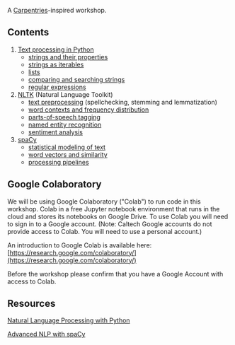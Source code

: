  A [Carpentries](https://carpentries.org)-inspired workshop.

## Contents

1. [Text processing in Python](python-strings/)
    + [strings and their properties](python-strings/properties.md)
    + [strings as iterables](python-strings/iterables.md)
    + [lists](python-strings/lists.md)
    + [comparing and searching strings](python-strings/compare-search.md)
    + [regular expressions](python-strings/regex.md)
3. [NLTK](nltk/) (Natural Language Toolkit)
    + [text preprocessing](nltk/preprocessing.md) (spellchecking, stemming and lemmatization)
    + [word contexts and frequency distribution](nltk/freq.md)
    + [parts-of-speech tagging](nltk/pos.md)
    + [named entity recognition](nltk/ner.md)
    + [sentiment analysis](nltk/sa.md)
5. [spaCy](spacy/)
    + [statistical modeling of text](spacy/modelling.md)
    + [word vectors and similarity](spacy/vectors.md)
    + [processing pipelines](spacy/pipelines.md)

## Google Colaboratory

We will be using Google Colaboratory ("Colab") to run code in this workshop. Colab in a free Jupyter notebook environment
that runs in the cloud and stores its notebooks on Google Drive. To use Colab you will need to sign in to a Google account. 
(Note: Caltech Google accounts do not provide access to Colab. You will need to use a personal account.)

An introduction to Google Colab is available here: [https://research.google.com/colaboratory/](https://research.google.com/colaboratory/)

Before the workshop please confirm that you have a Google Account with access to Colab.

## Resources

[Natural Language Processing with Python](https://www.nltk.org/book/)

[Advanced NLP with spaCy](https://course.spacy.io/en)
